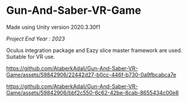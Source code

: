 # Gun-And-Saber-VR-Game
Made using Unity version 2020.3.30f1

*Project End Year : 2023*

Oculus integration package and Eazy slice master framework are used. Suitable for VR use.


https://github.com/AtaberkAdali/Gun-And-Saber-VR-Game/assets/59842906/22442d27-b0cc-446f-b730-0a9fbcabca7e



https://github.com/AtaberkAdali/Gun-And-Saber-VR-Game/assets/59842906/bbf2c550-6c62-42be-8cab-8655434c00e8

